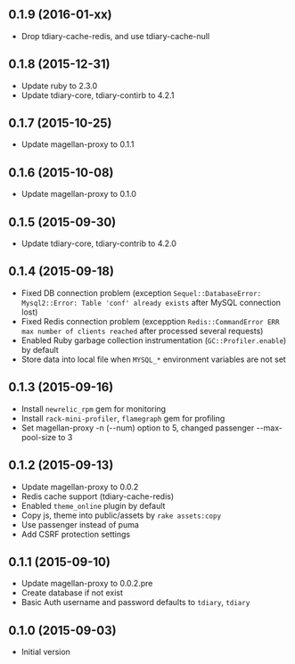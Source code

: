 ## 0.1.9 (2016-01-xx)

 * Drop tdiary-cache-redis, and use tdiary-cache-null

## 0.1.8 (2015-12-31)

 * Update ruby to 2.3.0
 * Update tdiary-core, tdiary-contirb to 4.2.1

## 0.1.7 (2015-10-25)

 * Update magellan-proxy to 0.1.1

## 0.1.6 (2015-10-08)

 * Update magellan-proxy to 0.1.0

## 0.1.5 (2015-09-30)

 * Update tdiary-core, tdiary-contrib to 4.2.0

## 0.1.4 (2015-09-18)

 * Fixed DB connection problem
   (exception `Sequel::DatabaseError: Mysql2::Error: Table 'conf' already exists` after MySQL connection lost)
 * Fixed Redis connection problem
   (excepption `Redis::CommandError ERR max number of clients reached` after processed several requests)
 * Enabled Ruby garbage collection instrumentation (`GC::Profiler.enable`) by default
 * Store data into local file when `MYSQL_*` environment variables are not set

## 0.1.3 (2015-09-16)

 * Install `newrelic_rpm` gem for monitoring
 * Install `rack-mini-profiler`, `flamegraph` gem for profiling
 * Set magellan-proxy -n (--num) option to 5, changed passenger --max-pool-size to 3

## 0.1.2 (2015-09-13)

 * Update magellan-proxy to 0.0.2
 * Redis cache support (tdiary-cache-redis)
 * Enabled `theme_online` plugin by default
 * Copy js, theme into public/assets by `rake assets:copy`
 * Use passenger instead of puma
 * Add CSRF protection settings

## 0.1.1 (2015-09-10)

 * Update magellan-proxy to 0.0.2.pre
 * Create database if not exist
 * Basic Auth username and password defaults to `tdiary`, `tdiary`

## 0.1.0 (2015-09-03)

 * Initial version


